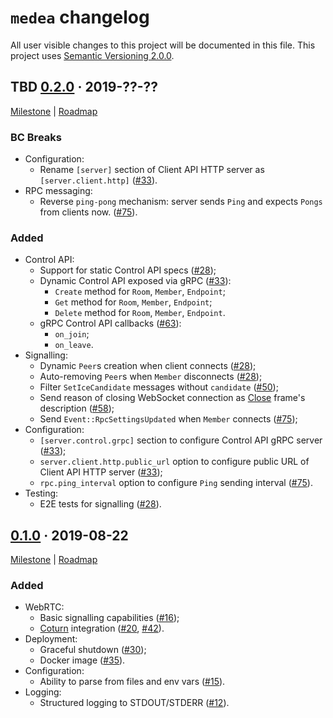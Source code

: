 `medea` changelog
=================

All user visible changes to this project will be documented in this file. This project uses [Semantic Versioning 2.0.0].




## TBD [0.2.0] · 2019-??-??
[0.2.0]: /../../tree/medea-0.2.0

[Milestone](/../../milestone/2) | [Roadmap](/../../issues/27)

### BC Breaks

- Configuration:
    - Rename `[server]` section of Client API HTTP server as `[server.client.http]` ([#33]).
- RPC messaging:
    - Reverse `ping-pong` mechanism: server sends `Ping` and expects `Pongs` from clients now. ([#75]).

### Added

- Control API:
    - Support for static Сontrol API specs ([#28]);
    - Dynamic Control API exposed via gRPC ([#33]):
        - `Create` method for `Room`, `Member`, `Endpoint`;
        - `Get` method for `Room`, `Member`, `Endpoint`;
        - `Delete` method for `Room`, `Member`, `Endpoint`.
    - gRPC Control API callbacks ([#63]):
        - `on_join`;
        - `on_leave`.
- Signalling:
    - Dynamic `Peer`s creation when client connects ([#28]);
    - Auto-removing `Peer`s when `Member` disconnects ([#28]);
    - Filter `SetIceCandidate` messages without `candidate` ([#50](/../../pull/50));
    - Send reason of closing WebSocket connection as [Close](https://tools.ietf.org/html/rfc4566#section-5.14) frame's description ([#58](/../../pull/58));
    - Send `Event::RpcSettingsUpdated` when `Member` connects ([#75]);
- Configuration:
    - `[server.control.grpc]` section to configure Control API gRPC server ([#33]);
    - `server.client.http.public_url` option to configure public URL of Client API HTTP server ([#33]);
    - `rpc.ping_interval` option to configure `Ping` sending interval ([#75]).
- Testing:
    - E2E tests for signalling ([#28]).

[#28]: /../../pull/28
[#33]: /../../pull/33
[#63]: /../../pull/63
[#75]: /../../pull/75




## [0.1.0] · 2019-08-22
[0.1.0]: /../../tree/medea-0.1.0

[Milestone](/../../milestone/1) | [Roadmap](/../../issues/8)

### Added

- WebRTC:
    - Basic signalling capabilities ([#16](/../../pull/16));
    - [Coturn] integration ([#20](/../../pull/20), [#42](/../../pull/42)).
- Deployment:
    - Graceful shutdown ([#30](/../../pull/30));
    - Docker image ([#35](/../../pull/35)).
- Configuration:
    - Ability to parse from files and env vars ([#15](/../../pull/15)).
- Logging:
    - Structured logging to STDOUT/STDERR ([#12](/../../pull/12)).





[Coturn]: https://github.com/coturn/coturn
[Semantic Versioning 2.0.0]: https://semver.org
